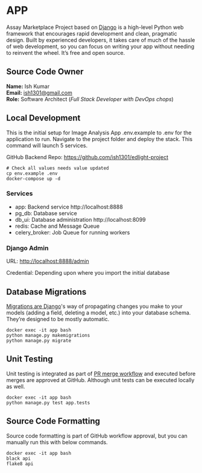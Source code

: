 # APP

Assay Marketplace Project based on [Django](https://docs.djangoproject.com/en/3.2/) is a high-level Python web
framework that encourages rapid development and clean, pragmatic design. Built by experienced developers, it takes
care of much of the hassle of web development, so you can focus on writing your app without needing to reinvent
the wheel. It’s free and open source.

## Source Code Owner

**Name:** Ish Kumar  
**Email:** ish1301@gmail.com  
**Role:** Software Architect (_Full Stack Developer with DevOps chops_)

## Local Development

This is the initial setup for Image Analysis App .env.example to .env for the application to run. Navigate to the
project folder and deploy the stack. This command will launch 5 services.

GitHub Backend Repo: https://github.com/ish1301/edlight-project

```shell
# Check all values needs value updated
cp env.example .env
docker-compose up -d
```

### Services

- app: Backend service http://localhost:8888
- pg_db: Database service
- db_ui: Database administration http://localhost:8099
- redis: Cache and Message Queue
- celery_broker: Job Queue for running workers

### Django Admin

URL: [http://localhost:8888/admin](http://localhost:8888/admin/)

Credential: Depending upon where you import the initial database

## Database Migrations

[Migrations are Django](https://docs.djangoproject.com/en/3.2/topics/migrations/)'s way of propagating changes you make
to your models (adding a field, deleting a model, etc.) into your database schema. They’re designed to be mostly
automatic.

```shell
docker exec -it app bash
python manage.py makemigrations
python manage.py migrate
```

## Unit Testing

Unit testing is integrated as part of [PR merge workflow](https://github.com/ish1301/edlight-project/actions) and
executed before merges are approved at GitHub. Although unit tests can be executed locally as well.

```shell
docker exec -it app bash
python manage.py test app.tests
```

## Source Code Formatting

Source code formatting is part of GitHub workflow approval, but you can manually run this with below commands.

```shell
docker exec -it app bash
black api
flake8 api
```
